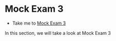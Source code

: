 # Mock Exam 3
  - Take me to [Mock Exam 3](https://kodekloud.com/courses/1378608/lectures/31704782)

In this section, we will take a look at Mock Exam 3
